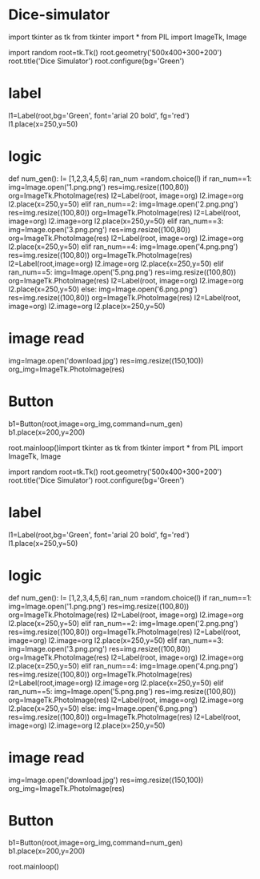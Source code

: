 # Dice-simulator
import tkinter as tk
from tkinter import *
from PIL import ImageTk, Image

import random
root=tk.Tk()
root.geometry('500x400+300+200')
root.title('Dice Simulator')
root.configure(bg='Green')

# label
l1=Label(root,bg='Green', font='arial 20 bold', fg='red')
l1.place(x=250,y=50)

# logic
def num_gen():
    l= [1,2,3,4,5,6]
    ran_num =random.choice(l)
    if ran_num==1:
        img=Image.open('1.png.png')
        res=img.resize((100,80))
        org=ImageTk.PhotoImage(res)
        l2=Label(root, image=org)
        l2.image=org
        l2.place(x=250,y=50)
    elif ran_num==2:
        img=Image.open('2.png.png')
        res=img.resize((100,80))
        org=ImageTk.PhotoImage(res)
        l2=Label(root, image=org)
        l2.image=org
        l2.place(x=250,y=50)
    elif ran_num==3:
        img=Image.open('3.png.png')
        res=img.resize((100,80))
        org=ImageTk.PhotoImage(res)
        l2=Label(root, image=org)
        l2.image=org
        l2.place(x=250,y=50)
    elif ran_num==4:
        img=Image.open('4.png.png')
        res=img.resize((100,80))
        org=ImageTk.PhotoImage(res)
        l2=Label(root,image=org)
        l2.image=org
        l2.place(x=250,y=50)
    elif ran_num==5:
        img=Image.open('5.png.png')
        res=img.resize((100,80))
        org=ImageTk.PhotoImage(res)
        l2=Label(root, image=org)
        l2.image=org
        l2.place(x=250,y=50)
    else:
        img=Image.open('6.png.png')
        res=img.resize((100,80))
        org=ImageTk.PhotoImage(res)
        l2=Label(root, image=org)
        l2.image=org
        l2.place(x=250,y=50)
       
# image read
img=Image.open('download.jpg')
res=img.resize((150,100))
org_img=ImageTk.PhotoImage(res)

# Button
b1=Button(root,image=org_img,command=num_gen)
b1.place(x=200,y=200)


root.mainloop()import tkinter as tk
from tkinter import *
from PIL import ImageTk, Image

import random
root=tk.Tk()
root.geometry('500x400+300+200')
root.title('Dice Simulator')
root.configure(bg='Green')

# label
l1=Label(root,bg='Green', font='arial 20 bold', fg='red')
l1.place(x=250,y=50)

# logic
def num_gen():
    l= [1,2,3,4,5,6]
    ran_num =random.choice(l)
    if ran_num==1:
        img=Image.open('1.png.png')
        res=img.resize((100,80))
        org=ImageTk.PhotoImage(res)
        l2=Label(root, image=org)
        l2.image=org
        l2.place(x=250,y=50)
    elif ran_num==2:
        img=Image.open('2.png.png')
        res=img.resize((100,80))
        org=ImageTk.PhotoImage(res)
        l2=Label(root, image=org)
        l2.image=org
        l2.place(x=250,y=50)
    elif ran_num==3:
        img=Image.open('3.png.png')
        res=img.resize((100,80))
        org=ImageTk.PhotoImage(res)
        l2=Label(root, image=org)
        l2.image=org
        l2.place(x=250,y=50)
    elif ran_num==4:
        img=Image.open('4.png.png')
        res=img.resize((100,80))
        org=ImageTk.PhotoImage(res)
        l2=Label(root,image=org)
        l2.image=org
        l2.place(x=250,y=50)
    elif ran_num==5:
        img=Image.open('5.png.png')
        res=img.resize((100,80))
        org=ImageTk.PhotoImage(res)
        l2=Label(root, image=org)
        l2.image=org
        l2.place(x=250,y=50)
    else:
        img=Image.open('6.png.png')
        res=img.resize((100,80))
        org=ImageTk.PhotoImage(res)
        l2=Label(root, image=org)
        l2.image=org
        l2.place(x=250,y=50)
       
# image read
img=Image.open('download.jpg')
res=img.resize((150,100))
org_img=ImageTk.PhotoImage(res)

# Button
b1=Button(root,image=org_img,command=num_gen)
b1.place(x=200,y=200)


root.mainloop()
